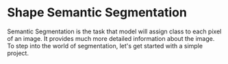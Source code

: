 # Shape Semantic Segmentation
Semantic Segmentation is the task that model will assign class to each pixel of an image. It provides much more detailed information about the image. To step into the world of segmentation, let's get started with a simple project.
